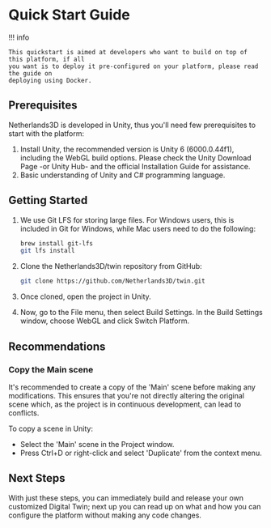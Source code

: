 # Quick Start Guide

!!! info

    This quickstart is aimed at developers who want to build on top of this platform, if all
    you want is to deploy it pre-configured on your platform, please read the guide on 
    deploying using Docker.

## Prerequisites

Netherlands3D is developed in Unity, thus you'll need few prerequisites to start with the platform:

1. Install Unity, the recommended version is Unity 6 (6000.0.44f1), including the WebGL build options. Please check 
   the Unity Download Page -or Unity Hub- and the official Installation Guide for assistance.
2. Basic understanding of Unity and C# programming language.

## Getting Started

1. We use Git LFS for storing large files. For Windows users, this is included in Git for Windows, while Mac users need to do the following:
    
    ```bash
    brew install git-lfs
    git lfs install
    ```
    
2. Clone the Netherlands3D/twin repository from GitHub:

    ```bash
    git clone https://github.com/Netherlands3D/twin.git
    ```

3. Once cloned, open the project in Unity. 

4. Now, go to the File menu, then select Build Settings. In the Build Settings window, choose WebGL and click Switch Platform.

## Recommendations

### Copy the Main scene

It's recommended to create a copy of the 'Main' scene before making any modifications. This ensures that you're not
directly altering the original scene which, as the project is in continuous development, can lead to conflicts.

To copy a scene in Unity:

* Select the 'Main' scene in the Project window.
* Press Ctrl+D or right-click and select 'Duplicate' from the context menu.

## Next Steps

With just these steps, you can immediately build and release your own customized Digital Twin; next up you can read up 
on what and how you can configure the platform without making any code changes.
